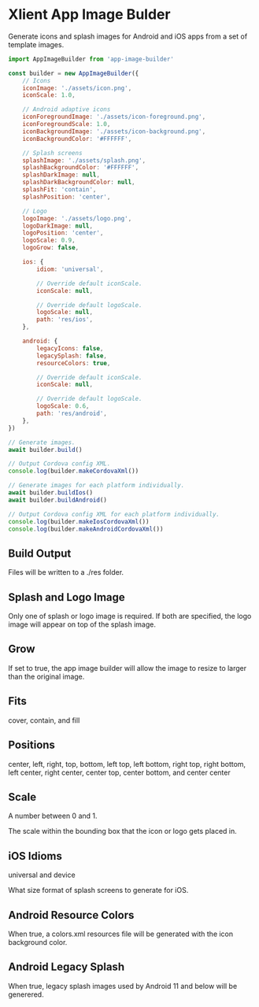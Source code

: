 # Xlient App Image Bulder

Generate icons and splash images for Android and iOS apps from a set of template images.

```javascript
import AppImageBuilder from 'app-image-builder'

const builder = new AppImageBuilder({
    // Icons
    iconImage: './assets/icon.png',
    iconScale: 1.0,

    // Android adaptive icons
    iconForegroundImage: './assets/icon-foreground.png',
    iconForegroundScale: 1.0,
    iconBackgroundImage: './assets/icon-background.png',
    iconBackgroundColor: '#FFFFFF',

    // Splash screens
    splashImage: './assets/splash.png',
    splashBackgroundColor: '#FFFFFF',
    splashDarkImage: null,
    splashDarkBackgroundColor: null,
    splashFit: 'contain',
    splashPosition: 'center',

    // Logo
    logoImage: './assets/logo.png',
    logoDarkImage: null,
    logoPosition: 'center',
    logoScale: 0.9,
    logoGrow: false,

    ios: {
        idiom: 'universal',

        // Override default iconScale.
        iconScale: null,

        // Override default logoScale.
        logoScale: null,
        path: 'res/ios',
    },

    android: {
        legacyIcons: false,
        legacySplash: false,
        resourceColors: true,

        // Override default iconScale.
        iconScale: null,

        // Override default logoScale.
        logoScale: 0.6,
        path: 'res/android',
    },
})

// Generate images.
await builder.build()

// Output Cordova config XML.
console.log(builder.makeCordovaXml())

// Generate images for each platform individually.
await builder.buildIos()
await builder.buildAndroid()

// Output Cordova config XML for each platform individually.
console.log(builder.makeIosCordovaXml())
console.log(builder.makeAndroidCordovaXml())
```

## Build Output

Files will be written to a ./res folder.

## Splash and Logo Image

Only one of splash or logo image is required. If both are specified, the logo
image will appear on top of the splash image.

## Grow

If set to true, the app image builder will allow the image to resize to larger
than the original image.

## Fits

cover, contain, and fill

## Positions

center, left, right, top, bottom, left top, left bottom, right top,
right bottom, left center, right center, center top, center bottom, and
center center

## Scale

A number between 0 and 1.

The scale within the bounding box that the icon or logo gets placed in.

## iOS Idioms
universal and device

What size format of splash screens to generate for iOS.

## Android Resource Colors

When true, a colors.xml resources file will be generated with the icon
background color.

## Android Legacy Splash

When true, legacy splash images used by Android 11 and below will be generered.
